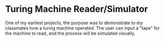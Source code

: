 # Turing Machine Reader/Simulator

One of my earliest projects, the purpose was to demonstrate to my classmates how a turing machine operated. 
The user can input a "tape" for the machine to read, and the process will be simulated visually.
